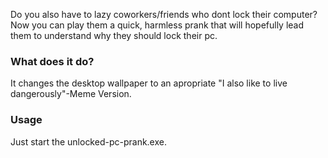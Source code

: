 Do you also have to lazy coworkers/friends who dont lock their computer?
Now you can play them a quick, harmless prank that will hopefully lead them to understand why they should lock their pc.

### What does it do?
It changes the desktop wallpaper to an apropriate "I also like to live dangerously"-Meme Version.

### Usage
Just start the unlocked-pc-prank.exe.